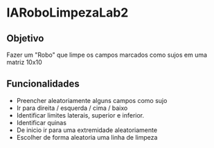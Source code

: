 # IARoboLimpezaLab2
## Objetivo

Fazer um "Robo" que limpe os campos marcados como sujos em uma matriz 10x10

## Funcionalidades
- Preencher aleatoriamente alguns campos como sujo
- Ir para direita / esquerda / cima / baixo
- Identificar limites laterais, superior e inferior.
- Identificar quinas
- De inicio ir para uma extremidade aleatoriamente
- Escolher de forma aleatoria uma linha de limpeza
